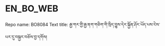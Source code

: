 # EN_BO_WEB
Repo name: BO8084
Text title: རྒྱ་གར་གྱི་རྒྱ་ནག་གཅིག་གི་སྲིད་བྱུས་དེར་སྐྱོན་ཤོར་ཡོད་པས་ངེས་པར་དུ་བསྐྱར་བཅོས་བྱ་དགོས།